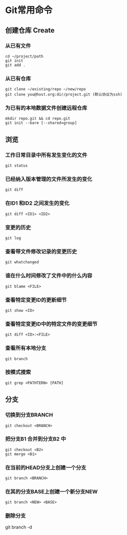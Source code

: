 # Git常用命令

## 创建仓库 Create

### 从已有文件

```
cd ~/project/path
git init
git add .
```

### 从已有仓库

```
git clone ~/existing/repo ~/new/repo
git clone you@host.org:dir/project.git (默认协议为ssh)
```

### 为已有的本地数据文件创建远程仓库

```
mkdir repo.git && cd repo.git
git init --bare [--shared=group]
```

## 浏览

### 工作日常目录中所有发生变化的文件

```
git status
```

### 已经纳入版本管理的文件所发生的变化

```
git diff
```

### 在ID1 和ID2 之间发生的变化

```
git diff <ID1> <ID2>
```

### 变更的历史

```
git log
```

### 查看带文件修改记录的变更历史

```
git whatchanged
```

### 谁在什么时间修改了文件中的什么内容

```
git blame <FILE>
```

### 查看特定变更ID的更新细节

```
git show <ID>
```

### 查看特定变更ID中的特定文件的变更细节

```
git diff <ID>:<FILE>
```

### 查看所有本地分支

```
git branch
```

### 按模式搜索

```
git grep <PATHTERN> [PATH]
```

## 分支

### 切换到分支BRANCH

```
git checkout <BRANCH>
```

### 把分支B1 合并到分支B2 中

```
git checkout <B2>
git merge <B1>
```

### 在当前的HEAD分支上创建一个分支

```
git branch <BRANCH>
```

### 在其的分支BASE上创建一个新分支NEW

```
git branch <NEW> <BASE>
```

### 删除分支

git branch -d <BRANCH>
